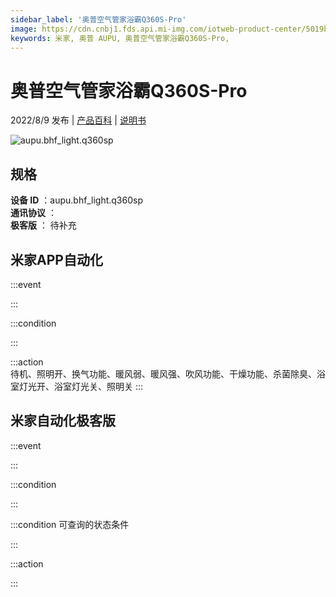 ```yaml
---
sidebar_label: '奥普空气管家浴霸Q360S-Pro'
image: https://cdn.cnbj1.fds.api.mi-img.com/iotweb-product-center/5019b8eff56bcb8dec41bf165acef435_1657008738222.png?GalaxyAccessKeyId=AKVGLQWBOVIRQ3XLEW&Expires=9223372036854775807&Signature=GFFoVq63rEQwXaPn2elBdvjPF8I=
keywords: 米家, 奥普 AUPU, 奥普空气管家浴霸Q360S-Pro, 
---
```

# 奥普空气管家浴霸Q360S-Pro

2022/8/9 发布 | [产品百科](https://home.mi.com/webapp/content/baike/product/index.html?model=aupu.bhf_light.q360sp/) | [说明书](https://home.mi.com/views/introduction.html?model=aupu.bhf_light.q360sp&region=cn)

![aupu.bhf_light.q360sp](https://cdn.cnbj1.fds.api.mi-img.com/iotweb-product-center/5019b8eff56bcb8dec41bf165acef435_1657008738222.png?GalaxyAccessKeyId=AKVGLQWBOVIRQ3XLEW&Expires=9223372036854775807&Signature=GFFoVq63rEQwXaPn2elBdvjPF8I=)

## 规格  
> 
**设备 ID** ：aupu.bhf_light.q360sp  
**通讯协议** ：  
**极客版**  ： 待补充 


## 米家APP自动化  

:::event  

:::

:::condition  

:::

:::action   
待机、照明开、换气功能、暖风弱、暖风强、吹风功能、干燥功能、杀菌除臭、浴室灯光开、浴室灯光关、照明关
:::

## 米家自动化极客版  

:::event  

:::

:::condition  

:::

:::condition 可查询的状态条件  

:::

:::action  

:::

        
